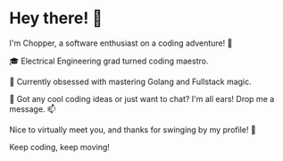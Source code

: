 # Hey there! 👋

I'm Chopper, a software enthusiast on a coding adventure! 🚀

🎓 Electrical Engineering grad turned coding maestro.

🌱 Currently obsessed with mastering Golang and Fullstack magic.

💬 Got any cool coding ideas or just want to chat? I'm all ears! Drop me a message. 📫

Nice to virtually meet you, and thanks for swinging by my profile! 🙌

Keep coding, keep moving! 
